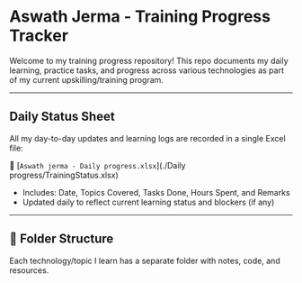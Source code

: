 #  Aswath Jerma - Training Progress Tracker

Welcome to my training progress repository! This repo documents my daily learning, practice tasks, and progress across various technologies as part of my current upskilling/training program.

---

## Daily Status Sheet

All my day-to-day updates and learning logs are recorded in a single Excel file:

📁 [`Aswath jerma - Daily progress.xlsx`](./Daily progress/TrainingStatus.xlsx)

- Includes: Date, Topics Covered, Tasks Done, Hours Spent, and Remarks
- Updated daily to reflect current learning status and blockers (if any)

---

## 📂 Folder Structure

Each technology/topic I learn has a separate folder with notes, code, and resources.

